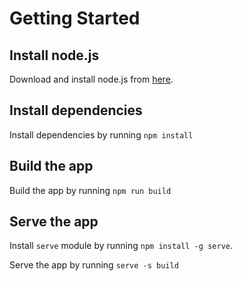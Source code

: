 # Getting Started
## Install node.js
Download and install node.js from [here](https://nodejs.org/en/download/).
## Install dependencies
Install dependencies by running `npm install`
## Build the app
Build the app by running `npm run build`
## Serve the app
Install `serve` module by running `npm install -g serve`.

Serve the app by running `serve -s build`